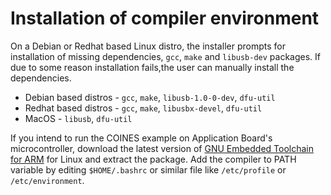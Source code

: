 # Installation of compiler environment

On a Debian or Redhat based Linux distro, the installer prompts for installation of missing dependencies, `gcc`, `make` and `libusb-dev` packages.
If due to some reason installation fails,the user can manually install the dependencies.

- Debian based distros - `gcc`, `make`, `libusb-1.0-0-dev`, `dfu-util` 
- Redhat based distros - `gcc`, `make`, `libusbx-devel`, `dfu-util`
- MacOS - `libusb`, `dfu-util`

If you intend to run the COINES example on Application Board's microcontroller, download the latest version of [GNU Embedded Toolchain for ARM](https://developer.arm.com/open-source/gnu-toolchain/gnu-rm/downloads) for Linux and extract the package.
Add the compiler to PATH variable by editing `$HOME/.bashrc` or similar file like `/etc/profile` or `/etc/environment`.